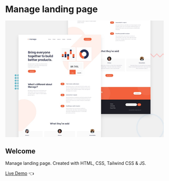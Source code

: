# Manage landing page

![Design preview for Manage landing page](./design/desktop-preview.jpg)

## Welcome 

Manage landing page. Created with HTML, CSS, Tailwind CSS &amp; JS.

[Live Demo](https://dmitriy24s.github.io/manage-landing-page/) 👈
